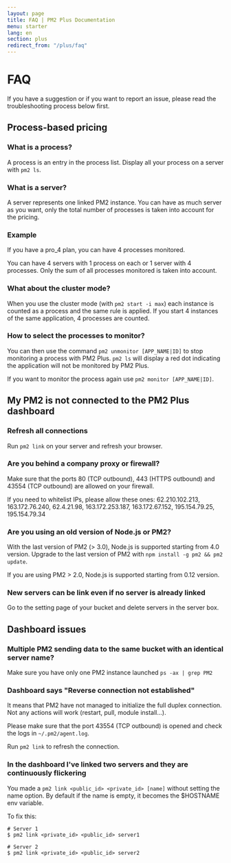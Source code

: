 ```yaml
---
layout: page
title: FAQ | PM2 Plus Documentation
menu: starter
lang: en
section: plus
redirect_from: "/plus/faq"
---
```


# FAQ

If you have a suggestion or if you want to report an issue, please read the troubleshooting process below first. 

## Process-based pricing

### What is a process?

A process is an entry in the process list. Display all your process on a server with `pm2 ls`.

### What is a server?

A server represents one linked PM2 instance. You can have as much server as you want, only the total number of processes is taken into account for the pricing.

### Example

If you have a pro_4 plan, you can have 4 processes monitored.

You can have 4 servers with 1 process on each or 1 server with 4 processes. Only the sum of all processes monitored is taken into account.

### What about the cluster mode?

When you use the cluster mode (with `pm2 start -i max`) each instance is counted as a process and the same rule is applied. If you start 4 instances of the same application, 4 processes are counted.

### How to select the processes to monitor?

You can then use the command `pm2 unmonitor [APP_NAME|ID]` to stop monitoring a process with PM2 Plus.
`pm2 ls` will display a red dot indicating the application will not be monitored by PM2 Plus.

If you want to monitor the process again use `pm2 monitor [APP_NAME|ID]`.

## My PM2 is not connected to the PM2 Plus dashboard

### Refresh all connections

Run `pm2 link` on your server and refresh your browser.

### Are you behind a company proxy or firewall?

Make sure that the ports 80 (TCP outbound), 443 (HTTPS outbound) and 43554 (TCP outbound) are allowed on your firewall.

If you need to whitelist IPs, please allow these ones: 62.210.102.213, 163.172.76.240, 62.4.21.98, 163.172.253.187, 163.172.67.152, 195.154.79.25, 195.154.79.34

### Are you using an old version of Node.js or PM2?

With the last version of PM2 (> 3.0), Node.js is supported starting from 4.0 version.
Upgrade to the last version of PM2 with `npm install -g pm2 && pm2 update`.

If you are using PM2 > 2.0, Node.js is supported starting from 0.12 version.

### New servers can be link even if no server is already linked

Go to the setting page of your bucket and delete servers in the server box.

## Dashboard issues

### Multiple PM2 sending data to the same bucket with an identical server name?

Make sure you have only one PM2 instance launched `ps -ax | grep PM2`

### Dashboard says "Reverse connection not established"

It means that PM2 have not managed to initialize the full duplex connection. Not any actions will work (restart, pull, module install...).

Please make sure that the port 43554 (TCP outbound) is opened and check the logs in `~/.pm2/agent.log`.

Run `pm2 link` to refresh the connection.

### In the dashboard I've linked two servers and they are continuously flickering

You made a `pm2 link <public_id> <private_id> [name]` without setting the name option. By default if the name is empty, it becomes the $HOSTNAME env variable.

To fix this:

```
# Server 1
$ pm2 link <private_id> <public_id> server1

# Server 2
$ pm2 link <private_id> <public_id> server2
```






